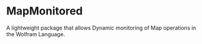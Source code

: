 # MapMonitored
A lightweight package that allows Dynamic monitoring of Map operations in the Wolfram Language.
